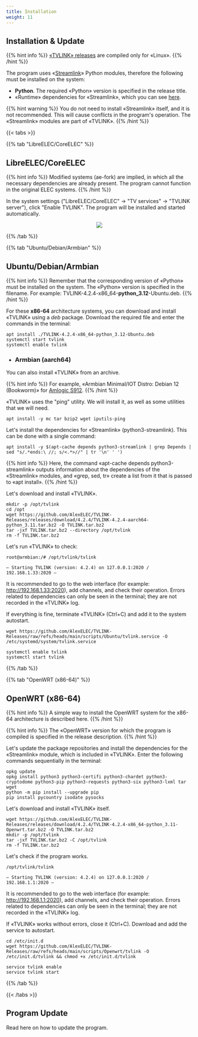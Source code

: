 ```yaml
---
title: Installation
weight: 11
---
```


## Installation & Update

{{% hint info %}}
<a target='_blank' href="https://github.com/AlexELEC/TVLINK-Releases/releases">«TVLINK» releases</a> are compiled only for «Linux».
{{% /hint %}}

The program uses «<a target='_blank' href="https://streamlink.github.io/">Streamlink</a>» Python modules,
therefore the following must be installed on the system:

+ **Python**. The required «Python» version is specified in the release title.
+ «Runtime» dependencies for «Streamlink», which you can see <a target='_blank' href="https://streamlink.github.io/install.html#dependencies">here</a>.

{{% hint warning %}}
You do not need to install «Streamlink» itself, and it is not recommended. This will cause conflicts
in the program's operation. The «Streamlink» modules are part of «TVLINK».
{{% /hint %}}

{{< tabs >}}

{{% tab "LibreELEC/CoreELEC" %}}

## LibreELEC/CoreELEC

{{% hint info %}}
Modified systems (ae-fork) are implied, in which all the necessary dependencies are already present.
The program cannot function in the original ELEC systems.
{{% /hint %}}

In the system settings ("LibreELEC/CoreELEC" -> "TV services" -> "TVLINK server"), click "Enable TVLINK".
The program will be installed and started automatically.

<p align="center">
  <img src="/tvlink/install/install-libre.png" />
</p>

{{% /tab %}}

{{% tab "Ubuntu/Debian/Armbian" %}}

## Ubuntu/Debian/Armbian

{{% hint info %}}
Remember that the corresponding version of «Python» must be installed on the system. The «Python» version is specified in the filename.
For example: TVLINK-4.2.4-x86_64-**python_3.12**-Ubuntu.deb.
{{% /hint %}}

For these **x86-64** architecture systems, you can download and install «TVLINK» using a *deb* package.
Download the required file and enter the commands in the terminal:

    apt install ./TVLINK-4.2.4-x86_64-python_3.12-Ubuntu.deb
    systemctl start tvlink
    systemctl enable tvlink

+ ### Armbian (aarch64)

You can also install «TVLINK» from an archive.

{{% hint info %}}
For example, «Armbian Minimal/IOT Distro: Debian 12 (Bookworm)» for <a target='_blank' href="https://www.armbian.com/amlogic-s9xx-tv-box/">Amlogic S912</a>.
{{% /hint %}}

«TVLINK» uses the "ping" utility. We will install it, as well as some utilities that we will need.

    apt install -y mc tar bzip2 wget iputils-ping

Let's install the dependencies for «Streamlink» (python3-streamlink). This can be done with a single command:

    apt install -y $(apt-cache depends python3-streamlink | grep Depends | sed "s/.*ends:\ //; s/<.*>//" | tr '\n' ' ')

{{% hint info %}}
Here, the command «apt-cache depends python3-streamlink» outputs information about the dependencies of the «Streamlink» modules,
and «grep, sed, tr» create a list from it that is passed to «apt install».
{{% /hint %}}

Let's download and install «TVLINK».

    mkdir -p /opt/tvlink
    cd /opt
    wget https://github.com/AlexELEC/TVLINK-Releases/releases/download/4.2.4/TVLINK-4.2.4-aarch64-python_3.11.tar.bz2 -O TVLINK.tar.bz2
    tar -jxf TVLINK.tar.bz2 --directory /opt/tvlink
    rm -f TVLINK.tar.bz2

Let's run «TVLINK» to check:

    root@armbian:/# /opt/tvlink/tvlink

    — Starting TVLINK (version: 4.2.4) on 127.0.0.1:2020 / 192.168.1.33:2020 —

It is recommended to go to the web interface (for example: http://192.168.1.33:2020), add channels, and check their operation.
Errors related to dependencies can only be seen in the terminal; they are not recorded in the «TVLINK» log.

If everything is fine, terminate «TVLINK» (Ctrl+C) and add it to the system autostart.

    wget https://github.com/AlexELEC/TVLINK-Releases/raw/refs/heads/main/scripts/Ubuntu/tvlink.service -O /etc/systemd/system/tvlink.service
    
    systemctl enable tvlink
    systemctl start tvlink

{{% /tab %}}

{{% tab "OpenWRT (х86-64)" %}}

## OpenWRT (х86-64)

{{% hint info %}}
A simple way to install the OpenWRT system for the x86-64 architecture is described here.
{{% /hint %}}

{{% hint info %}}
The «OpenWRT» version for which the program is compiled is specified in the release description.
{{% /hint %}}

Let's update the package repositories and install the dependencies for the «Streamlink» module, which is included in «TVLINK».
Enter the following commands sequentially in the terminal:

    opkg update
    opkg install python3 python3-certifi python3-chardet python3-cryptodome python3-pip python3-requests python3-six python3-lxml tar wget
    python -m pip install --upgrade pip
    pip install pycountry isodate pysocks

Let's download and install «TVLINK» itself.

    wget https://github.com/AlexELEC/TVLINK-Releases/releases/download/4.2.4/TVLINK-4.2.4-x86_64-python_3.11-Openwrt.tar.bz2 -O TVLINK.tar.bz2
    mkdir -p /opt/tvlink
    tar -jxf TVLINK.tar.bz2 -C /opt/tvlink
    rm -f TVLINK.tar.bz2

Let's check if the program works.

    /opt/tvlink/tvlink

    — Starting TVLINK (version: 4.2.4) on 127.0.0.1:2020 / 192.168.1.1:2020 —

It is recommended to go to the web interface (for example: http://192.168.1.1:2020), add channels, and check their operation.
Errors related to dependencies can only be seen in the terminal; they are not recorded in the «TVLINK» log.

If «TVLINK» works without errors, close it (Ctrl+C). Download and add the service to autostart.

    cd /etc/init.d
    wget https://github.com/AlexELEC/TVLINK-Releases/raw/refs/heads/main/scripts/Openwrt/tvlink -O /etc/init.d/tvlink && chmod +x /etc/init.d/tvlink
    
    service tvlink enable
    service tvlink start

{{% /tab %}}

{{< /tabs >}}

## Program Update

Read here on how to update the program.
